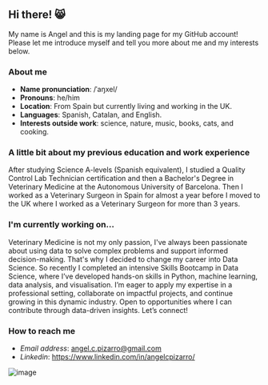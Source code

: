 ## Hi there! :smile_cat:

My name is Angel and this is my landing page for my GitHub account! Please let me introduce myself and tell you more about me and my interests below.

### About me
- **Name pronunciation**: /ˈaŋxel/
- **Pronouns**: he/him
- **Location**: From Spain but currently living and working in the UK.
- **Languages**: Spanish, Catalan, and English. 
- **Interests outside work**: science, nature, music, books, cats, and cooking. 

### A little bit about my previous education and work experience
After studying Science A-levels (Spanish equivalent), I studied a Quality Control Lab Technician certification and then a Bachelor's Degree in Veterinary Medicine at the Autonomous University of Barcelona. Then I worked as a Veterinary Surgeon in Spain for almost a year before I moved to the UK where I worked as a Veterinary Surgeon for more than 3 years.

### I'm currently working on...
Veterinary Medicine is not my only passion, I've always been passionate about using data to solve complex problems and support informed decision-making. That's why I decided to change my career into Data Science. So recently I completed an intensive Skills Bootcamp in Data Science, where I’ve developed hands-on skills in Python, machine learning, data analysis, and visualisation. 
I’m eager to apply my expertise in a professional setting, collaborate on impactful projects, and continue growing in this dynamic industry. Open to opportunities where I can contribute through data-driven insights. Let’s connect!

### How to reach me
- *Email address*: angel.c.pizarro@gmail.com
- *Linkedin*: <https://www.linkedin.com/in/angelcpizarro/>

![image](https://github.com/angelcpizarro/angelcpizarro/assets/163421573/35aaab71-816c-4bc4-8514-bb553dc27312)
